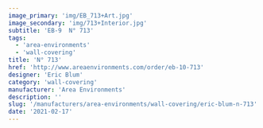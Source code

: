 ```yaml
---
image_primary: 'img/EB_713+Art.jpg'
image_secondary: 'img/713+Interior.jpg'
subtitle: 'EB-9  N° 713'
tags:
  - 'area-environments'
  - 'wall-covering'
title: 'N° 713'
href: 'http://www.areaenvironments.com/order/eb-10-713'
designer: 'Eric Blum'
category: 'wall-covering'
manufacturer: 'Area Environments'
description: ''
slug: '/manufacturers/area-environments/wall-covering/eric-blum-n-713'
date: '2021-02-17'
---
```

